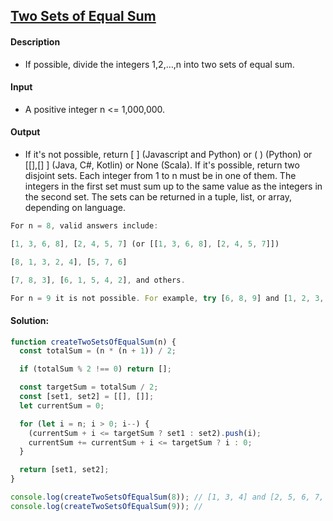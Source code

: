 ## [Two Sets of Equal Sum](https://www.codewars.com/kata/647518391e258e80eedf6e06)

#### Description

- If possible, divide the integers 1,2,…,n into two sets of equal sum.

#### Input

- A positive integer n <= 1,000,000.

#### Output

- If it's not possible, return [ ] (Javascript and Python) or ( ) (Python) or [[],[] ] (Java, C#, Kotlin) or None (Scala). If it's possible, return two disjoint sets. Each integer from 1 to n must be in one of them. The integers in the first set must sum up to the same value as the integers in the second set. The sets can be returned in a tuple, list, or array, depending on language.

```js
For n = 8, valid answers include:

[1, 3, 6, 8], [2, 4, 5, 7] (or [[1, 3, 6, 8], [2, 4, 5, 7]])

[8, 1, 3, 2, 4], [5, 7, 6]

[7, 8, 3], [6, 1, 5, 4, 2], and others.

For n = 9 it is not possible. For example, try [6, 8, 9] and [1, 2, 3, 4, 5, 7], but the first sums to 23 and the second to 22. No other sets work either.
```

#### Solution:

```js
function createTwoSetsOfEqualSum(n) {
  const totalSum = (n * (n + 1)) / 2;

  if (totalSum % 2 !== 0) return [];

  const targetSum = totalSum / 2;
  const [set1, set2] = [[], []];
  let currentSum = 0;

  for (let i = n; i > 0; i--) {
    (currentSum + i <= targetSum ? set1 : set2).push(i);
    currentSum += currentSum + i <= targetSum ? i : 0;
  }

  return [set1, set2];
}

console.log(createTwoSetsOfEqualSum(8)); // [1, 3, 4] and [2, 5, 6, 7, 8]
console.log(createTwoSetsOfEqualSum(9)); // 
```
